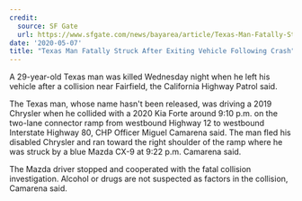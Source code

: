 ```yaml
---
credit:
  source: SF Gate
  url: https://www.sfgate.com/news/bayarea/article/Texas-Man-Fatally-Struck-After-Exiting-Vehicle-15254264.php
date: '2020-05-07'
title: "Texas Man Fatally Struck After Exiting Vehicle Following Crash"
---
```

A 29-year-old Texas man was killed Wednesday night when he left his vehicle after a collision near Fairfield, the California Highway Patrol said.

The Texas man, whose name hasn't been released, was driving a 2019 Chrysler when he collided with a 2020 Kia Forte around 9:10 p.m. on the two-lane connector ramp from westbound Highway 12 to westbound Interstate Highway 80, CHP Officer Miguel Camarena said.
The man fled his disabled Chrysler and ran toward the right shoulder of the ramp where he was struck by a blue Mazda CX-9 at 9:22 p.m. Camarena said.

The Mazda driver stopped and cooperated with the fatal collision investigation. Alcohol or drugs are not suspected as factors in the collision, Camarena said.
